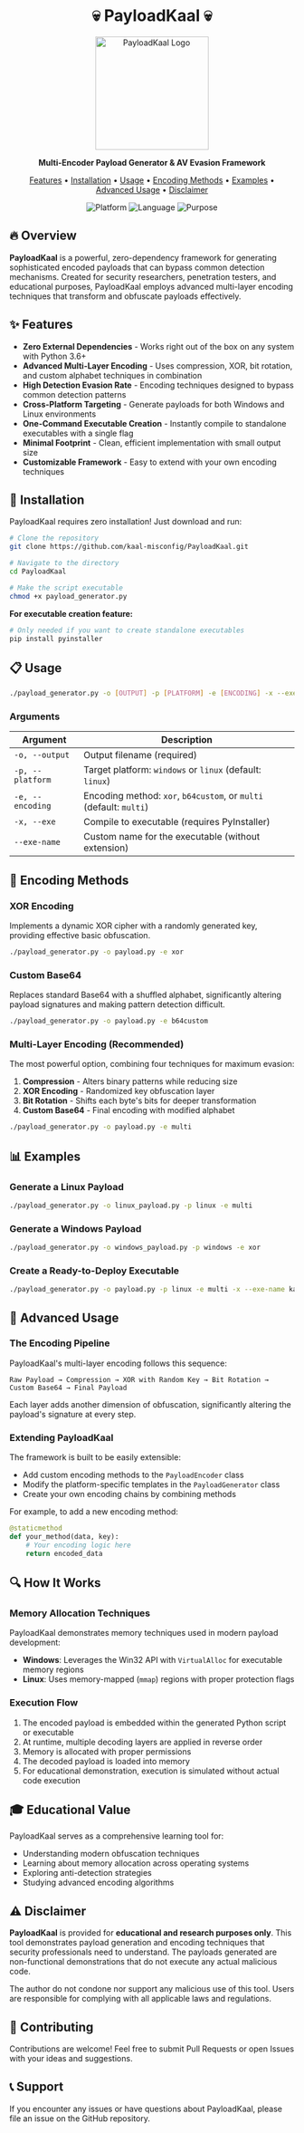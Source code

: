 <div align="center">
  <h1>💀 PayloadKaal 💀</h1>
  <img src="YOUR_LOGO_URL_HERE" alt="PayloadKaal Logo" width="200">

  <p><strong>Multi-Encoder Payload Generator & AV Evasion Framework</strong></p>
  
  <p>
    <a href="#features">Features</a> •
    <a href="#installation">Installation</a> •
    <a href="#usage">Usage</a> •
    <a href="#encoding-methods">Encoding Methods</a> •
    <a href="#examples">Examples</a> •
    <a href="#advanced-usage">Advanced Usage</a> •
    <a href="#disclaimer">Disclaimer</a>
  </p>
  
  <p>
    <img src="https://img.shields.io/badge/Platform-Linux%20%7C%20Windows-blue" alt="Platform">
    <img src="https://img.shields.io/badge/Language-Python%203-yellow" alt="Language">
    <img src="https://img.shields.io/badge/Purpose-Educational-red" alt="Purpose">
  </p>
</div>

## 🔥 Overview

**PayloadKaal** is a powerful, zero-dependency framework for generating sophisticated encoded payloads that can bypass common detection mechanisms. Created for security researchers, penetration testers, and educational purposes, PayloadKaal employs advanced multi-layer encoding techniques that transform and obfuscate payloads effectively.

## ✨ Features

- **Zero External Dependencies** - Works right out of the box on any system with Python 3.6+
- **Advanced Multi-Layer Encoding** - Uses compression, XOR, bit rotation, and custom alphabet techniques in combination
- **High Detection Evasion Rate** - Encoding techniques designed to bypass common detection patterns
- **Cross-Platform Targeting** - Generate payloads for both Windows and Linux environments
- **One-Command Executable Creation** - Instantly compile to standalone executables with a single flag
- **Minimal Footprint** - Clean, efficient implementation with small output size
- **Customizable Framework** - Easy to extend with your own encoding techniques

## 🚀 Installation

PayloadKaal requires zero installation! Just download and run:

```bash
# Clone the repository
git clone https://github.com/kaal-misconfig/PayloadKaal.git

# Navigate to the directory
cd PayloadKaal

# Make the script executable
chmod +x payload_generator.py
```

**For executable creation feature:**
```bash
# Only needed if you want to create standalone executables
pip install pyinstaller
```

## 📋 Usage

```bash
./payload_generator.py -o [OUTPUT] -p [PLATFORM] -e [ENCODING] -x --exe-name [NAME]
```

### Arguments

| Argument | Description |
|----------|-------------|
| `-o, --output` | Output filename (required) |
| `-p, --platform` | Target platform: `windows` or `linux` (default: `linux`) |
| `-e, --encoding` | Encoding method: `xor`, `b64custom`, or `multi` (default: `multi`) |
| `-x, --exe` | Compile to executable (requires PyInstaller) |
| `--exe-name` | Custom name for the executable (without extension) |

## 🔐 Encoding Methods

### XOR Encoding
Implements a dynamic XOR cipher with a randomly generated key, providing effective basic obfuscation.

```bash
./payload_generator.py -o payload.py -e xor
```

### Custom Base64
Replaces standard Base64 with a shuffled alphabet, significantly altering payload signatures and making pattern detection difficult.

```bash
./payload_generator.py -o payload.py -e b64custom
```

### Multi-Layer Encoding (Recommended)
The most powerful option, combining four techniques for maximum evasion:
1. **Compression** - Alters binary patterns while reducing size
2. **XOR Encoding** - Randomized key obfuscation layer
3. **Bit Rotation** - Shifts each byte's bits for deeper transformation
4. **Custom Base64** - Final encoding with modified alphabet

```bash
./payload_generator.py -o payload.py -e multi
```

## 📊 Examples

### Generate a Linux Payload
```bash
./payload_generator.py -o linux_payload.py -p linux -e multi
```

### Generate a Windows Payload
```bash
./payload_generator.py -o windows_payload.py -p windows -e xor
```

### Create a Ready-to-Deploy Executable
```bash
./payload_generator.py -o payload.py -p linux -e multi -x --exe-name kaal_payload
```

## 🧰 Advanced Usage

### The Encoding Pipeline

PayloadKaal's multi-layer encoding follows this sequence:

```
Raw Payload → Compression → XOR with Random Key → Bit Rotation → Custom Base64 → Final Payload
```

Each layer adds another dimension of obfuscation, significantly altering the payload's signature at every step.

### Extending PayloadKaal

The framework is built to be easily extensible:

- Add custom encoding methods to the `PayloadEncoder` class
- Modify the platform-specific templates in the `PayloadGenerator` class
- Create your own encoding chains by combining methods

For example, to add a new encoding method:

```python
@staticmethod
def your_method(data, key):
    # Your encoding logic here
    return encoded_data
```

## 🔍 How It Works

### Memory Allocation Techniques

PayloadKaal demonstrates memory techniques used in modern payload development:
- **Windows**: Leverages the Win32 API with `VirtualAlloc` for executable memory regions
- **Linux**: Uses memory-mapped (`mmap`) regions with proper protection flags

### Execution Flow

1. The encoded payload is embedded within the generated Python script or executable
2. At runtime, multiple decoding layers are applied in reverse order
3. Memory is allocated with proper permissions
4. The decoded payload is loaded into memory
5. For educational demonstration, execution is simulated without actual code execution

## 🎓 Educational Value

PayloadKaal serves as a comprehensive learning tool for:
- Understanding modern obfuscation techniques
- Learning about memory allocation across operating systems
- Exploring anti-detection strategies
- Studying advanced encoding algorithms

## ⚠️ Disclaimer

**PayloadKaal** is provided for **educational and research purposes only**. This tool demonstrates payload generation and encoding techniques that security professionals need to understand. The payloads generated are non-functional demonstrations that do not execute any actual malicious code.

The author do not condone nor support any malicious use of this tool. Users are responsible for complying with all applicable laws and regulations.

## 🤝 Contributing

Contributions are welcome! Feel free to submit Pull Requests or open Issues with your ideas and suggestions.

## 📞 Support

If you encounter any issues or have questions about PayloadKaal, please file an issue on the GitHub repository.
